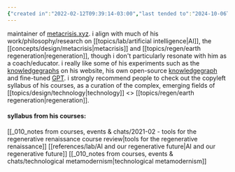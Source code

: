 ```yaml
---
{"created in":"2022-02-12T09:39:14-03:00","last tended to":"2024-10-06T01:09:57-03:00","tags":["lab","person","metacrisis","AI","coaching","regeneration","education","🌱"],"relevancescore":91,"dg-publish":true,"notestage":["🌱"],"permalink":"/people/references/architect-design/stephen-reid/","dgPassFrontmatter":true,"created":"2022-02-12T09:39:14.703-03:00","updated":"2024-10-06T01:09:57.748-03:00"}
---
```


maintainer of [metacrisis.xyz](https://metacrisis.xyz). i align with much of his work/philosophy/research on [[topics/lab/artificial intelligence\|AI]], the [[concepts/design/metacrisis\|metacrisis]] and [[topics/regen/earth regeneration\|regeneration]], though i don't particularly resonate with him as a coach/educator. i really like some of his experiments such as the [knowledgegraphs](https://stephenreid.net/k) on his website, his own open-source [knowledgegraph](https://stephenreid.net/knowledgegraph) and fine-tuned [GPT](https://chatgpt.com/g/g-MIY7jLMJ4-stephen-reid). i strongly recommend people to check out the copyleft syllabus of his courses, as a curation of the complex, emerging fields of [[topics/design/technology\|technology]] <> [[topics/regen/earth regeneration\|regeneration]].

#### syllabus from his courses:

[[_010_notes from courses, events & chats/2021-02 - tools for the regenerative renaissance course review\|tools for the regenerative renaissance]]
[[references/lab/AI and our regenerative future\|AI and our regenerative future]]
[[_010_notes from courses, events & chats/technological metamodernism\|technological metamodernism]]